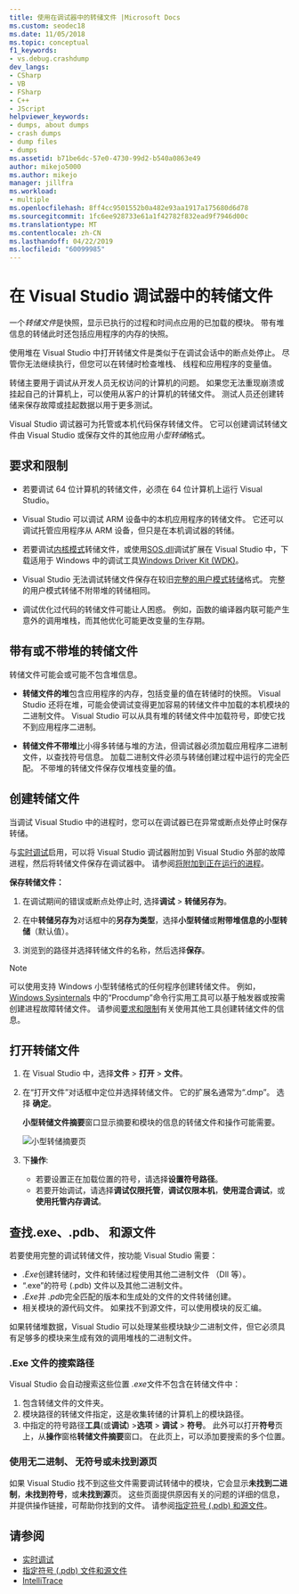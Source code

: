 ```yaml
---
title: 使用在调试器中的转储文件 |Microsoft Docs
ms.custom: seodec18
ms.date: 11/05/2018
ms.topic: conceptual
f1_keywords:
- vs.debug.crashdump
dev_langs:
- CSharp
- VB
- FSharp
- C++
- JScript
helpviewer_keywords:
- dumps, about dumps
- crash dumps
- dump files
- dumps
ms.assetid: b71be6dc-57e0-4730-99d2-b540a0863e49
author: mikejo5000
ms.author: mikejo
manager: jillfra
ms.workload:
- multiple
ms.openlocfilehash: 8ff4cc9501552b0a482e93aa1917a175680d6d78
ms.sourcegitcommit: 1fc6ee928733e61a1f42782f832ead9f7946d00c
ms.translationtype: MT
ms.contentlocale: zh-CN
ms.lasthandoff: 04/22/2019
ms.locfileid: "60099985"
---
```

# <a name="dump-files-in-the-visual-studio-debugger"></a>在 Visual Studio 调试器中的转储文件

<a name="BKMK_What_is_a_dump_file_"></a> 一个*转储文件*是快照，显示已执行的过程和时间点应用的已加载的模块。 带有堆信息的转储此时还包括应用程序的内存的快照。

使用堆在 Visual Studio 中打开转储文件是类似于在调试会话中的断点处停止。 尽管你无法继续执行，但您可以在转储时检查堆栈、 线程和应用程序的变量值。

转储主要用于调试从开发人员无权访问的计算机的问题。 如果您无法重现崩溃或挂起自己的计算机上，可以使用从客户的计算机的转储文件。 测试人员还创建转储来保存故障或挂起数据以用于更多测试。

Visual Studio 调试器可为托管或本机代码保存转储文件。 它可以创建调试转储文件由 Visual Studio 或保存文件的其他应用*小型转储*格式。

## <a name="BKMK_Requirements_and_limitations"></a>要求和限制

- 若要调试 64 位计算机的转储文件，必须在 64 位计算机上运行 Visual Studio。

- Visual Studio 可以调试 ARM 设备中的本机应用程序的转储文件。 它还可以调试托管应用程序从 ARM 设备，但只是在本机调试器的转储。

- 若要调试[内核模式](/windows-hardware/drivers/debugger/kernel-mode-dump-files)转储文件，或使用[SOS.dll](/dotnet/framework/tools/sos-dll-sos-debugging-extension)调试扩展在 Visual Studio 中，下载适用于 Windows 中的调试工具[Windows Driver Kit (WDK)](/windows-hardware/drivers/download-the-wdk)。

- Visual Studio 无法调试转储文件保存在较旧[完整的用户模式转储](/windows/desktop/wer/collecting-user-mode-dumps)格式。 完整的用户模式转储不附带堆的转储相同。

- 调试优化过代码的转储文件可能让人困惑。 例如，函数的编译器内联可能产生意外的调用堆栈，而其他优化可能更改变量的生存期。

## <a name="BKMK_Dump_files__with_or_without_heaps"></a>带有或不带堆的转储文件

转储文件可能会或可能不包含堆信息。

- **转储文件的堆**包含应用程序的内存，包括变量的值在转储时的快照。 Visual Studio 还将在堆，可能会使调试变得更加容易的转储文件中加载的本机模块的二进制文件。 Visual Studio 可以从具有堆的转储文件中加载符号，即使它找不到应用程序二进制。

- **转储文件不带堆**比小得多转储与堆的方法，但调试器必须加载应用程序二进制文件，以查找符号信息。 加载二进制文件必须与转储创建过程中运行的完全匹配。 不带堆的转储文件保存仅堆栈变量的值。

## <a name="BKMK_Create_a_dump_file"></a>创建转储文件

当调试 Visual Studio 中的进程时，您可以在调试器已在异常或断点处停止时保存转储。

与[实时调试](../debugger/just-in-time-debugging-in-visual-studio.md)启用，可以将 Visual Studio 调试器附加到 Visual Studio 外部的故障进程，然后将转储文件保存在调试器中。 请参阅[将附加到正在运行的进程](../debugger/attach-to-running-processes-with-the-visual-studio-debugger.md)。

**保存转储文件：**

1. 在调试期间的错误或断点处停止时, 选择**调试** > **转储另存为**。

1. 在中**转储另存为**对话框中的**另存为类型**，选择**小型转储**或**附带堆信息的小型转储**（默认值）。

1. 浏览到的路径并选择转储文件的名称，然后选择**保存**。

>[!NOTE]
>可以使用支持 Windows 小型转储格式的任何程序创建转储文件。 例如，[Windows Sysinternals](http://technet.microsoft.com/sysinternals/default) 中的“Procdump”命令行实用工具可以基于触发器或按需创建进程故障转储文件。 请参阅[要求和限制](../debugger/using-dump-files.md#BKMK_Requirements_and_limitations)有关使用其他工具创建转储文件的信息。

## <a name="BKMK_Open_a_dump_file"></a>打开转储文件

1. 在 Visual Studio 中，选择**文件** > **打开** > **文件**。

1. 在“打开文件”对话框中定位并选择转储文件。 它的扩展名通常为“.dmp”。 选择 **确定**。

   **小型转储文件摘要**窗口显示摘要和模块的信息的转储文件和操作可能需要。

   ![小型转储摘要页](../debugger/media/dbg_dump_summarypage.png "小型转储摘要页")

1. 下**操作**:
   - 若要设置正在加载位置的符号，请选择**设置符号路径**。
   - 若要开始调试，请选择**调试仅限托管**，**调试仅限本机**，**使用混合调试**，或**使用托管内存调试**。

## <a name="BKMK_Find_binaries__symbol___pdb__files__and_source_files"></a> 查找.exe、.pdb、 和源文件

若要使用完整的调试转储文件，按功能 Visual Studio 需要：

- *.Exe*创建转储时，文件和转储过程使用其他二进制文件 （Dll 等）。
- “.exe”的符号 (.pdb) 文件以及其他二进制文件。
- *.Exe*并 *.pdb*完全匹配的版本和生成处的文件的文件转储创建。
- 相关模块的源代码文件。 如果找不到源文件，可以使用模块的反汇编。

如果转储堆数据，Visual Studio 可以处理某些模块缺少二进制文件，但它必须具有足够多的模块来生成有效的调用堆栈的二进制文件。

### <a name="search-paths-for-exe-files"></a>.Exe 文件的搜索路径

Visual Studio 会自动搜索这些位置 *.exe*文件不包含在转储文件中：

1. 包含转储文件的文件夹。
2. 模块路径的转储文件指定，这是收集转储的计算机上的模块路径。
3. 中指定的符号路径**工具**(或**调试**) >**选项** > **调试** >  **符号**。 此外可以打开**符号**页上，从**操作**窗格**转储文件摘要**窗口。 在此页上，可以添加要搜索的多个位置。

### <a name="use-the-no-binary-no-symbols-or-no-source-found-pages"></a>使用无二进制、 无符号或未找到源页

如果 Visual Studio 找不到这些文件需要调试转储中的模块，它会显示**未找到二进制**，**未找到符号**，或**未找到源**页。 这些页面提供原因有关的问题的详细的信息，并提供操作链接，可帮助你找到的文件。 请参阅[指定符号 (.pdb) 和源文件](../debugger/specify-symbol-dot-pdb-and-source-files-in-the-visual-studio-debugger.md)。

## <a name="see-also"></a>请参阅

- [实时调试](../debugger/just-in-time-debugging-in-visual-studio.md)
- [指定符号 (.pdb) 文件和源文件](../debugger/specify-symbol-dot-pdb-and-source-files-in-the-visual-studio-debugger.md)
- [IntelliTrace](../debugger/intellitrace.md)